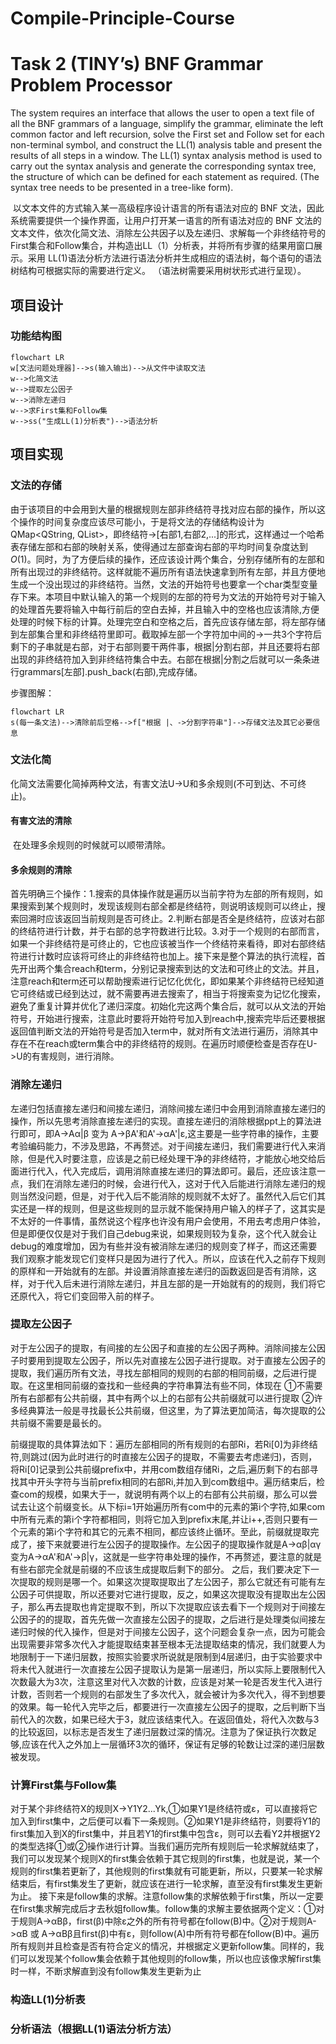 # Compile-Principle-Course



# Task 2 (TINY’s) BNF Grammar Problem Processor

   The system requires an interface that allows the user to open a text file of all the BNF grammars of a language, simplify the grammar, eliminate the left common factor and left recursion, solve the First set and Follow set for each non-terminal symbol, and construct the LL(1) analysis table and present the results of all steps in a window. The LL(1) syntax analysis method is used to carry out the syntax analysis and generate the corresponding syntax tree, the structure of which can be defined for each statement as required. (The syntax tree needs to be presented in a tree-like form).

​      以文本文件的方式输入某一高级程序设计语言的所有语法对应的 BNF 文法，因此系统需要提供一个操作界面，让用户打开某一语言的所有语法对应的 BNF 文法的文本文件，依次化简文法、消除左公共因子以及左递归、求解每一个非终结符号的First集合和Follow集合，并构造出LL（1）分析表，并将所有步骤的结果用窗口展示。采用 LL(1)语法分析方法进行语法分析并生成相应的语法树，每个语句的语法树结构可根据实际的需要进行定义。 （语法树需要采用树状形式进行呈现）。



## 项目设计

### 功能结构图

```mermaid
flowchart LR
w[文法问题处理器]-->s(输入输出)-->从文件中读取文法
w-->化简文法
w-->提取左公因子
w-->消除左递归
w-->求First集和Follow集
w-->ss("生成LL(1)分析表")-->语法分析
```



## 项目实现

### 文法的存储

​      由于该项目的中会用到大量的根据规则左部非终结符寻找对应右部的操作，所以这个操作的时间复杂度应该尽可能小，于是将文法的存储结构设计为QMap<QString, QList<QString>>，即终结符→[右部1,右部2,...]的形式，这样通过一个哈希表存储左部和右部的映射关系，使得通过左部查询右部的平均时间复杂度达到$O(1)$。同时，为了方便后续的操作，还应该设计两个集合，分别存储所有的左部和所有出现过的非终结符。这样就能不遍历所有语法快速拿到所有左部，并且方便地生成一个没出现过的非终结符。当然，文法的开始符号也要拿一个char类型变量存下来。本项目中默认输入的第一个规则的左部的符号为文法的开始符号对于输入的处理首先要将输入中每行前后的空白去掉，并且输入中的空格也应该清除,方便处理的时候下标的计算。处理完空白和空格之后，首先应该存储左部，将左部存储到左部集合里和非终结符里即可。截取掉左部一个字符加中间的->一共3个字符后剩下的子串就是右部，对于右部则要干两件事，根据|分割右部，并且还要将右部出现的非终结符加入到非终结符集合中去。右部在根据|分割之后就可以一条条进行grammars[左部].push_back(右部),完成存储。

步骤图解：

```mermaid
flowchart LR
s(每一条文法)-->清除前后空格-->f["根据 |、->分割字符串"]-->存储文法及其它必要信息
```



### 文法化简

​      化简文法需要化简掉两种文法，有害文法U->U和多余规则(不可到达、不可终止)。

#### 有害文法的清除

​      在处理多余规则的时候就可以顺带清除。

#### 多余规则的清除

首先明确三个操作：1.搜索的具体操作就是遍历以当前字符为左部的所有规则，如果搜索到某个规则时，发现该规则右部全都是终结符，则说明该规则可以终止，搜索回溯时应该返回当前规则是否可终止。2.判断右部是否全是终结符，应该对右部的终结符进行计数，并于右部的总字符数进行比较。3.对于一个规则的右部而言，如果一个非终结符是可终止的，它也应该被当作一个终结符来看待，即对右部终结符进行计数时应该将可终止的非终结符也加上。接下来是整个算法的执行流程，首先开出两个集合reach和term，分别记录搜索到达的文法和可终止的文法。并且，注意reach和term还可以帮助搜索进行记忆化优化，即如果某个非终结符已经知道它可终结或已经到达过，就不需要再进去搜索了，相当于将搜索变为记忆化搜索，避免了重复计算并优化了递归深度。初始化完这两个集合后，就可以从文法的开始符号，开始进行搜索，注意此时要将开始符号加入到reach中,搜索完毕后还要根据返回值判断文法的开始符号是否加入term中，就对所有文法进行遍历，消除其中存在不在reach或term集合中的非终结符的规则。在遍历时顺便检查是否存在U->U的有害规则，进行消除。



### 消除左递归

左递归包括直接左递归和间接左递归，消除间接左递归中会用到消除直接左递归的操作，所以先思考消除直接左递归的实现。直接左递归的消除根据ppt上的算法进行即可，即A->Aα|β 变为 A->βA'和A'->αA'|ε,这主要是一些字符串的操作，主要考验编码能力，不涉及思路，不再赘述。对于间接左递归，我们需要进行代入来消除，但是代入时要注意，应该是之前已经处理干净的非终结符，才能放心地交给后面进行代入，代入完成后，调用消除直接左递归的算法即可。最后，还应该注意一点，我们在消除左递归的时候，会进行代入，这对于代入后能进行消除左递归的规则当然没问题，但是，对于代入后不能消除的规则就不太好了。虽然代入后它们其实还是一样的规则，但是这些规则的显示就不能保持用户输入的样子了，这其实是不太好的一件事情，虽然说这个程序也许没有用户会使用，不用去考虑用户体验，但是即便仅仅是对于我们自己debug来说，如果规则较为复杂，这个代入就会让debug的难度增加，因为有些并没有被消除左递归的规则变了样子，而这还需要我们观察才能发现它们变样只是因为进行了代入。所以，应该在代入之前存下规则的原样和一开始就有的左部。并设置消除直接左递归的函数返回是否有消除，这样，对于代入后未进行消除左递归，并且左部的是一开始就有的的规则，我们将它还原代入，将它们变回带入前的样子。



### 提取左公因子

对于左公因子的提取，有间接的左公因子和直接的左公因子两种。消除间接左公因子时要用到提取左公因子，所以先对直接左公因子进行提取。对于直接左公因子的提取，我们遍历所有文法，寻找左部相同的规则的右部的相同前缀，之后进行提取。在这里相同前缀的查找和一些经典的字符串算法有些不同，体现在 ①不需要所有右部都有公共前缀，其中有两个以上的右部有公共前缀就可以进行提取 ②许多经典算法一般是寻找最长公共前缀，但这里，为了算法更加简洁，每次提取的公共前缀不需要是最长的。

前缀提取的具体算法如下：遍历左部相同的所有规则的右部Ri，若Ri[0]为非终结符,则跳过(因为此时进行的时直接左公因子的提取，不需要去考虑递归)，否则，将Ri[0]记录到公共前缀prefix中，并用com数组存储Ri，之后,遍历剩下的右部寻找其中开头字符与当前prefix相同的右部Ri,并加入到com数组中。遍历结束后，检查com的规模，如果大于一，就说明有两个以上的右部有公共前缀，那么可以尝试去让这个前缀变长。从下标i=1开始遍历所有com中的元素的第i个字符,如果com中所有元素的第i个字符都相同，则将它加入到prefix末尾,并让i++,否则只要有一个元素的第i个字符和其它的元素不相同，都应该终止循环。至此，前缀就提取完成了，接下来就要进行左公因子的提取操作。左公因子的提取操作就是A->αβ|αγ变为A->αA'和A'->β|γ，这就是一些字符串处理的操作，不再赘述，要注意的就是有些右部完全就是前缀的不应该生成提取后剩下的部分。
之后，我们要决定下一次提取的规则是哪一个。如果这次提取提取出了左公因子，那么它就还有可能有左公因子可供提取，所以还要对它进行提取，反之，如果这次提取没有提取出左公因子，那么再去提取也肯定提取不到，所以下次提取应该去看下一个规则对于间接左公因子的的提取，首先先做一次直接左公因子的提取，之后进行是处理类似间接左递归时候的代入操作，但是对于间接左公因子，这个问题会复杂一点，因为可能会出现需要非常多次代入才能提取结束甚至根本无法提取结束的情况，我们就要人为地限制于一下递归层数，按照实验要求所说就是限制到4层递归，由于实验要求中将未代入就进行一次直接左公因子提取认为是第一层递归，所以实际上要限制代入次数最大为3次，注意这里对代入次数的计数，应该是对某一轮是否发生代入进行计数，否则若一个规则的右部发生了多次代入，就会被计为多次代入，得不到想要的效果。每一轮代入完毕之后，都要进行一次直接左公因子的提取，之后判断下当前代入的次数，如果已经大于3，就应该结束代入。在返回值处，将代入次数与3的比较返回，以标志是否发生了递归层数过深的情况。注意为了保证执行次数足够,应该在代入之外加上一层循环3次的循环，保证有足够的轮数让过深的递归层数被发现。

### 计算First集与Follow集

对于某个非终结符X的规则X->Y1Y2...Yk,①如果Y1是终结符或ε，可以直接将它加入到first集中，之后便可以看下一条规则。②如果Y1是非终结符，则要将Y1的first集加入到X的first集中，并且若Y1的first集中包含ε，则可以去看Y2并根据Y2的类型选择①或②操作进行计算。当我们遍历完所有规则后一轮求解就结束了，我们可以发现某个规则X的first集会依赖于其它规则的first集，也就是说，某一个规则的first集若更新了，其他规则的first集就有可能更新，所以，只要某一轮求解结束后，有first集发生了更新，就应该在进行一轮求解，直至没有first集发生更新为止。
接下来是follow集的求解。注意follow集的求解依赖于first集，所以一定要在first集求解完成后才去秋姐follow集。follow集的求解主要依据两个定义：①对于规则A->αBβ，first(β)中除ε之外的所有符号都在follow(B)中。②对于规则A->αB 或 A->αBβ且first(β)中有ε，则follow(A)中所有符号都在follow(B)中。遍历所有规则并且检查是否有符合定义的情况，并根据定义更新follow集。同样的，我们可以发现某个follow集会依赖于其他规则的follow集，所以也应该像求解first集时一样，不断求解直到没有follow集发生更新为止

### 构造LL(1)分析表



### 分析语法（根据LL(1)语法分析方法）



